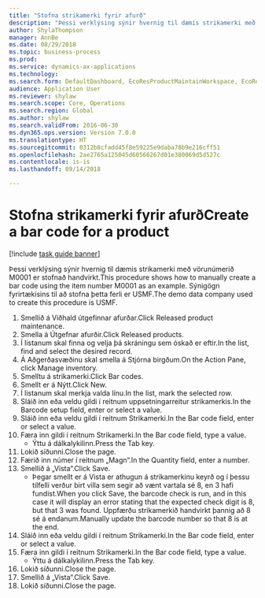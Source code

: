```yaml
--- 
title: "Stofna strikamerki fyrir afurð"
description: "Þessi verklýsing sýnir hvernig til dæmis strikamerki með vörunúmerið M0001 er stofnað handvirkt."
author: ShylaThompson
manager: AnnBe
ms.date: 08/29/2018
ms.topic: business-process
ms.prod: 
ms.service: dynamics-ax-applications
ms.technology: 
ms.search.form: DefaultDashboard, EcoResProductMaintainWorkspace, EcoResProductOpenCasesFormPart, EcoResProductDetailsExtended, InventItemBarcode, InventItemBarcodeLookup
audience: Application User
ms.reviewer: shylaw
ms.search.scope: Core, Operations
ms.search.region: Global
ms.author: shylaw
ms.search.validFrom: 2016-06-30
ms.dyn365.ops.version: Version 7.0.0
ms.translationtype: HT
ms.sourcegitcommit: 0312b8cfadd45f8e59225e9daba78b9e216cff51
ms.openlocfilehash: 2ae2765a125045d60566267d01e380069d5d527c
ms.contentlocale: is-is
ms.lasthandoff: 09/14/2018

---
```

# <a name="create-a-bar-code-for-a-product"></a><span data-ttu-id="2fe43-103">Stofna strikamerki fyrir afurð</span><span class="sxs-lookup"><span data-stu-id="2fe43-103">Create a bar code for a product</span></span>

[!include [task guide banner](../../includes/task-guide-banner.md)]

<span data-ttu-id="2fe43-104">Þessi verklýsing sýnir hvernig til dæmis strikamerki með vörunúmerið M0001 er stofnað handvirkt.</span><span class="sxs-lookup"><span data-stu-id="2fe43-104">This procedure shows how to manually create a bar code using the item number M0001 as an example.</span></span> <span data-ttu-id="2fe43-105">Sýnigögn fyrirtækisins til að stofna þetta ferli er USMF.</span><span class="sxs-lookup"><span data-stu-id="2fe43-105">The demo data company used to create this procedure is USMF.</span></span>

1. <span data-ttu-id="2fe43-106">Smellið á Viðhald útgefinnar afurðar.</span><span class="sxs-lookup"><span data-stu-id="2fe43-106">Click Released product maintenance.</span></span>
2. <span data-ttu-id="2fe43-107">Smella á Útgefnar afurðir.</span><span class="sxs-lookup"><span data-stu-id="2fe43-107">Click Released products.</span></span>
3. <span data-ttu-id="2fe43-108">Í listanum skal finna og velja þá skráningu sem óskað er eftir.</span><span class="sxs-lookup"><span data-stu-id="2fe43-108">In the list, find and select the desired record.</span></span>
4. <span data-ttu-id="2fe43-109">Á Aðgerðasvæðinu skal smella á Stjórna birgðum.</span><span class="sxs-lookup"><span data-stu-id="2fe43-109">On the Action Pane, click Manage inventory.</span></span>
5. <span data-ttu-id="2fe43-110">Smelltu á strikamerki.</span><span class="sxs-lookup"><span data-stu-id="2fe43-110">Click Bar codes.</span></span>
6. <span data-ttu-id="2fe43-111">Smellt er á Nýtt.</span><span class="sxs-lookup"><span data-stu-id="2fe43-111">Click New.</span></span>
7. <span data-ttu-id="2fe43-112">Í listanum skal merkja valda línu.</span><span class="sxs-lookup"><span data-stu-id="2fe43-112">In the list, mark the selected row.</span></span>
8. <span data-ttu-id="2fe43-113">Sláið inn eða veldu gildi í reitnum uppsetningarreitur strikamerkis.</span><span class="sxs-lookup"><span data-stu-id="2fe43-113">In the Barcode setup field, enter or select a value.</span></span>
9. <span data-ttu-id="2fe43-114">Sláið inn eða veldu gildi í reitnum Strikamerki.</span><span class="sxs-lookup"><span data-stu-id="2fe43-114">In the Bar code field, enter or select a value.</span></span>
10. <span data-ttu-id="2fe43-115">Færa inn gildi í reitnum Strikamerki.</span><span class="sxs-lookup"><span data-stu-id="2fe43-115">In the Bar code field, type a value.</span></span>
    * <span data-ttu-id="2fe43-116">Ýttu á dálkalykilinn.</span><span class="sxs-lookup"><span data-stu-id="2fe43-116">Press the Tab key.</span></span>  
11. <span data-ttu-id="2fe43-117">Lokið síðunni.</span><span class="sxs-lookup"><span data-stu-id="2fe43-117">Close the page.</span></span>
12. <span data-ttu-id="2fe43-118">Færið inn númer í reitnum „Magn“.</span><span class="sxs-lookup"><span data-stu-id="2fe43-118">In the Quantity field, enter a number.</span></span>
13. <span data-ttu-id="2fe43-119">Smellið á „Vista“.</span><span class="sxs-lookup"><span data-stu-id="2fe43-119">Click Save.</span></span>
    * <span data-ttu-id="2fe43-120">Þegar smellt er á Vista er athugun á strikamerkinu keyrð og í þessu tilfelli verður birt villa sem segir að vænt vartala sé 8, en 3 hafi fundist.</span><span class="sxs-lookup"><span data-stu-id="2fe43-120">When you click Save, the barcode check is run, and in this case it will display an error stating that the expected check digit is 8, but that 3 was found.</span></span> <span data-ttu-id="2fe43-121">Uppfærðu strikamerkið handvirkt þannig að 8 sé á endanum.</span><span class="sxs-lookup"><span data-stu-id="2fe43-121">Manually update the barcode number so that 8 is at the end.</span></span>  
14. <span data-ttu-id="2fe43-122">Sláið inn eða veldu gildi í reitnum Strikamerki.</span><span class="sxs-lookup"><span data-stu-id="2fe43-122">In the Bar code field, enter or select a value.</span></span>
15. <span data-ttu-id="2fe43-123">Færa inn gildi í reitnum Strikamerki.</span><span class="sxs-lookup"><span data-stu-id="2fe43-123">In the Bar code field, type a value.</span></span>
    * <span data-ttu-id="2fe43-124">Ýttu á dálkalykilinn.</span><span class="sxs-lookup"><span data-stu-id="2fe43-124">Press the Tab key.</span></span>  
16. <span data-ttu-id="2fe43-125">Lokið síðunni.</span><span class="sxs-lookup"><span data-stu-id="2fe43-125">Close the page.</span></span>
17. <span data-ttu-id="2fe43-126">Smellið á „Vista“.</span><span class="sxs-lookup"><span data-stu-id="2fe43-126">Click Save.</span></span>
18. <span data-ttu-id="2fe43-127">Lokið síðunni.</span><span class="sxs-lookup"><span data-stu-id="2fe43-127">Close the page.</span></span>


